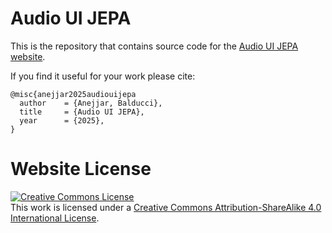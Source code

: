 # Audio UI JEPA

This is the repository that contains source code for the [Audio UI JEPA website](https://nerfies.github.io).

If you find it useful for your work please cite:
```
@misc{anejjar2025audiouijepa
  author    = {Anejjar, Balducci},
  title     = {Audio UI JEPA},
  year      = {2025},
}
```

# Website License
<a rel="license" href="http://creativecommons.org/licenses/by-sa/4.0/"><img alt="Creative Commons License" style="border-width:0" src="https://i.creativecommons.org/l/by-sa/4.0/88x31.png" /></a><br />This work is licensed under a <a rel="license" href="http://creativecommons.org/licenses/by-sa/4.0/">Creative Commons Attribution-ShareAlike 4.0 International License</a>.
